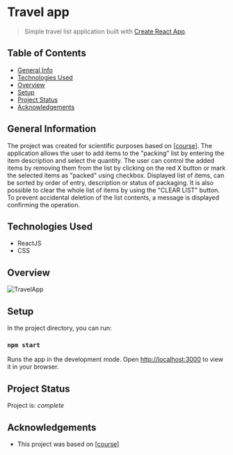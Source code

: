 # Travel app
> Simple travel list application built with [Create React App](https://github.com/facebook/create-react-app).

## Table of Contents
* [General Info](#general-information)
* [Technologies Used](#technologies-used)
* [Overview](#overview)
* [Setup](#setup)
* [Project Status](#project-status)
* [Acknowledgements](#acknowledgements)


## General Information
The project was created for scientific purposes based on [[course](https://www.udemy.com/course/the-ultimate-react-course)]. The application allows the user to add items to the "packing" list by entering the item description and select the quantity. The user can control the added items by removing them from the list by clicking on the red X button or mark the selected items as "packed" using checkbox. Displayed list of items, can be sorted by order of entry, description or status of packaging. It is also possible to clear the whole list of items by using the "CLEAR LIST" button. To prevent accidental deletion of the list contents, a message is displayed confirming the operation.


## Technologies Used
- ReactJS
- CSS


## Overview
![TravelApp](https://github.com/inn28a/travel-list/assets/49073623/ee64dc89-831f-4b86-aea6-dee72a257e1d)



## Setup
In the project directory, you can run:
### `npm start`
Runs the app in the development mode.
Open [http://localhost:3000](http://localhost:3000) to view it in your browser.



## Project Status
Project is: _complete_ 


## Acknowledgements
- This project was based on [[course](https://www.udemy.com/course/the-ultimate-react-course)] 


